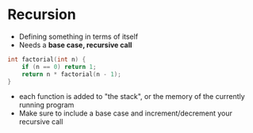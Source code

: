 # Recursion

- Defining something in terms of itself
- Needs a **base case, recursive call**

```c++
int factorial(int n) {
    if (n == 0) return 1;
    return n * factorial(n - 1);
}
```

- each function is added to "the stack", or the memory of the currently running program
- Make sure to include a base case and increment/decrement your recursive call